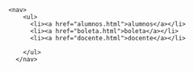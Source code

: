 
<html lang="en">
<head>
    <meta charset="UTF-8">
    <meta name="viewport" content="width=device-width, initial-scale=1.0">
    <title>Document</title>
</head>
<body>
        
        
    <nav>
        <ul>
          <li><a href="alumnos.html">alumnos</a></li>
          <li><a href="boleta.html">boleta</a></li>
          <li><a href="docente.html">docente</a></li>
        
        </ul>
      </nav>
</body>
</html>
